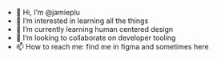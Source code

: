 - 👋 Hi, I’m @jamieplu
- 👀 I’m interested in learning all the things
- 🌱 I’m currently learning human centered design
- 💞️ I’m looking to collaborate on developer tooling
- 📫 How to reach me: find me in figma and sometimes here

<!---
jamieplu/jamieplu is a ✨ special ✨ repository because its `README.md` (this file) appears on your GitHub profile.
You can click the Preview link to take a look at your changes.
--->
